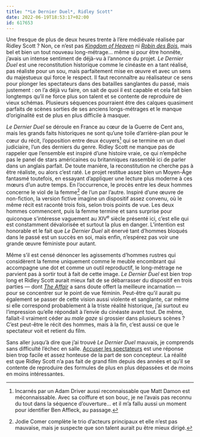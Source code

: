 ```yaml
---
title: "*Le Dernier Duel*, Ridley Scott"
date: 2022-06-19T18:53:17+02:00
id: 617653 
---
```


Une fresque de plus de deux heures trente à l’ère médiévale réalisée par Ridley Scott ? Non, ce n’est pas [*Kingdom of Heaven*](https://voiretmanger.fr/kingdom-heaven-scott/) ni [*Robin des Bois*](https://voiretmanger.fr/robin-des-bois-scott/), mais bel et bien un tout nouveau long-métrage… même si pour être honnête, j’avais un intense sentiment de déjà-vu à l’annonce du projet. *Le Dernier Duel* est une reconstitution historique comme le cinéaste en a tant réalisé, pas réaliste pour un sou, mais parfaitement mise en œuvre et avec un sens du majestueux qui force le respect. Il faut reconnaître au réalisateur ce sens pour plonger les spectateurs dans des batailles sanglantes du passé, mais justement : on l’a déjà vu faire, on sait de quoi il est capable et cela fait bien longtemps qu’il ne force plus son talent et se contente de reproduire de vieux schémas. Plusieurs séquences pourraient être des calques quasiment parfaits de scènes sorties de ses anciens longs-métrages et le manque d’originalité est de plus en plus difficile à masquer.

*Le Dernier Duel* se déroule en France au cœur de la Guerre de Cent ans, mais les grands faits historiques ne sont qu’une toile d’arrière-plan pour le cœur du récit, l’opposition entre deux écuyers[^1] qui se termine en un duel judiciaire, l’un des derniers du genre. Ridley Scott ne manque pas de rappeler que l’ensemble est inspiré d’une histoire vraie, ce qui n’empêche pas le panel de stars américaines ou britanniques rassemblé ici de parler dans un anglais parfait. De toute manière, la reconstitution ne cherche pas à être réaliste, ou alors c’est raté. Le projet restitue assez bien un Moyen-Âge fantasmé toutefois, en essayant d’appliquer une lecture plus moderne à ces mœurs d’un autre temps. En l’occurrence, le procès entre les deux hommes concerne le viol de la femme[^2] de l’un par l’autre. Inspiré d’une œuvre de non-fiction, la version fictive imagine un dispositif assez convenu, où le même récit est raconté trois fois, selon trois points de vue. Les deux hommes commencent, puis la femme termine et sans surprise pour quiconque s’intéresse vaguement au XIV<sup>e</sup> siècle présenté ici, c’est elle qui est constamment dévalorisée et surtout la plus en danger. L’intention est honorable et le fait que *Le Dernier Duel* ait énervé tant d’hommes bloqués dans le passé est un succès en soi, mais enfin, n’espérez pas voir une grande œuvre féministe pour autant. 

Même s’il est censé dénoncer les agissements d’hommes rustres qui considèrent la femme uniquement comme le meuble encombrant qui accompagne une dot et comme un outil reproductif, le long-métrage ne parvient pas à sortir tout à fait de cette image. *Le Dernier Duel* est bien trop long et Ridley Scott aurait mieux fait de se débarrasser du dispositif en trois parties — dont [*The Affair*](https://voiretmanger.fr/affair-treem-levi-showtime/) a sans doute offert la meilleure incarnation — pour se concentrer sur le point de vue féminin. Peut-être qu’il aurait pu également se passer de cette vision aussi violente et sanglante, car même si elle correspond probablement à la triste réalité historique, j’ai surtout eu l’impression qu’elle répondait à l’envie du cinéaste avant tout. De même, fallait-il vraiment céder au *male gaze* si grossier dans plusieurs scènes ? C’est peut-être le récit des hommes, mais à la fin, c’est aussi ce que le spectateur voit et retient du film.  

Sans aller jusqu’à dire que j’ai trouvé *Le Dernier Duel* mauvais, je comprends sans difficulté l’échec en salle. [Accuser les spectateurs](https://twitter.com/nicolasfurno/status/1463074773773209601) est une réponse bien trop facile et assez honteuse de la part de son concepteur. La réalité est que Ridley Scott n’a pas fait de grand film depuis des années et qu’il se contente de reproduire des formules de plus en plus dépassées et de moins en moins intéressantes.

[^1]: Incarnés par un Adam Driver aussi reconnaissable que Matt Damon est méconnaissable. Avec sa coiffure et son bouc, je ne l’avais pas reconnu du tout dans la séquence d’ouverture… et il m’a fallu aussi un moment pour identifier Ben Affleck, au passage.

[^2]: Jodie Comer complète le trio d’acteurs principaux et elle n’est pas mauvaise, mais je suspecte que son talent aurait pu être mieux dirigé.